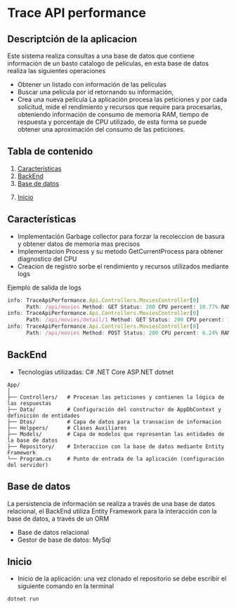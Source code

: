 # Trace API performance
## Descriptción de la aplicacion
Este sistema realiza consultas a una base de datos que contiene información de un basto catalogo de películas, en esta base de datos realiza las siguientes operaciones  
- Obtener un listado con información de las películas 
- Buscar una película por id retornando su información, 
- Crea una nueva película 
La aplicación procesa las peticiones y por cada solicitud, mide el rendimiento y recursos que require para procesarlas, obteniendo información de consumo de memoria RAM, tiempo de respuesta y porcentaje de CPU utilizado, de esta forma se puede obtener una aproximación del consumo de las peticiones.

## Tabla de contenido
1. [Características](#características)
2. [BackEnd](#backend)
3. [Base de datos](#base-de-datos)
<!-- 4. [Documentacion](#documentacion) -->
<!-- 5. [Pruebas unitarias](#pruebas-unitarias) -->
<!-- 6. [Monitoreo de rutas](#monitoreo-de-rutas) -->
7. [Inicio](#inicio)
<!-- 8. [Contenedores Docker](#contenedores-docker) -->

## Características
- Implementación Garbage collector para forzar la recoleccion de basura y obtener datos de memoria mas precisos
- Implementacion Process y su metodo GetCurrentProcess para obtener diagnostico del CPU
- Creacion de registro sorbe el rendimiento y recursos utilizados mediante logs

Ejemplo de salida de logs
```javascript
info: TraceApiPerformance.Api.Controllers.MoviesController[0]
      Path: /api/movies Method: GET Status: 200 CPU percent: 10.77% RAM: 0.89MB
info: TraceApiPerformance.Api.Controllers.MoviesController[0]
      Path: /api/movies/detail/1 Method: GET Status: 200 CPU percent: 11.10% RAM: 1.32MB
info: TraceApiPerformance.Api.Controllers.MoviesController[0]
      Path: /api/movies Method: POST Status: 200 CPU percent: 6.24% RAM: 0.23MB
```

## BackEnd
- Tecnologías utilizadas: C# .NET Core ASP.NET dotnet 
```
App/
│
├── Controllers/   # Procesan las peticiones y contienen la lógica de las respuestas
├── Data/          # Configuración del constructor de AppDbContext y definición de entidades
├── Dtos/          # Capa de datos para la transacion de informacion
├── Helppers/      # Clases Auxiliares
├── Models/        # Capa de modelos que representan las entidades de la base de datos
├── Repository/    # Interaccion con la base de datos mediante Entity Framework
└── Program.cs     # Punto de entrada de la aplicación (configuración del servidor)
```

## Base de datos
La persistencia de información se realiza a través de una base de datos relacional, el BackEnd utiliza Entity Framework para la interacción con la base de datos, a través de un ORM
- Base de datos relacional
- Gestor de base de datos: MySql

## Inicio
- Inicio de la aplicación: una vez clonado el repositorio se debe escribir el siguiente comando en la terminal
```bash
dotnet run
```